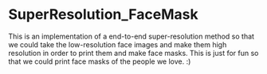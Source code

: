 # SuperResolution_FaceMask
This is an implementation of a end-to-end super-resolution method so that we could take the low-resolution face images and make them high resolution in order to print them and make face masks. This is just for fun so that we could print face masks of the people we love. :)
